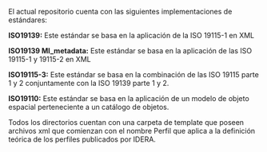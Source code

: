 El actual repositorio cuenta con las siguientes implementaciones de estándares:

**ISO19139:** Este estándar se basa en la aplicación de la ISO 19115-1 en XML

**ISO19139 MI_metadata:** Este estándar se basa en la aplicación de las ISO 19115-1 y 19115-2 en XML

**ISO19115-3:** Este estándar se basa en la combinación de las ISO 19115 parte 1 y 2 conjuntamente con la ISO 19139 parte 1 y 2.

**ISO19110:** Este estándar se basa en la aplicación de un modelo de objeto espacial perteneciente a un catálogo de objetos. 

Todos los directorios cuentan con una carpeta de template que poseen archivos xml que comienzan con el nombre Perfil que aplica a la definición teórica de los perfiles publicados por IDERA. 
